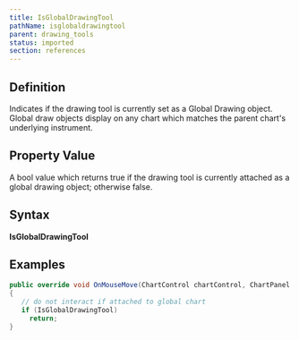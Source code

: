```yaml
---
title: IsGlobalDrawingTool
pathName: isglobaldrawingtool
parent: drawing_tools
status: imported
section: references
---
```


## Definition

Indicates if the drawing tool is currently set as a Global Drawing object. Global draw objects display on any chart which matches the parent chart's underlying instrument.

## Property Value

A bool value which returns true if the drawing tool is currently attached as a global drawing object; otherwise false.

## Syntax

**IsGlobalDrawingTool**

## Examples

```csharp
public override void OnMouseMove(ChartControl chartControl, ChartPanel chartPanel, ChartScale chartScale, ChartAnchor dataPoint)
{
   // do not interact if attached to global chart
   if (IsGlobalDrawingTool)
     return;
}
```
